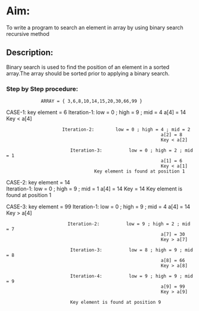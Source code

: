 # Aim:
To write a program to search an element in array by using binary search recursive method

## Description:
Binary search is used to find the position of an element in a sorted array.The array should be sorted prior to applying a binary search.

### Step by Step procedure:

                 ARRAY = { 3,6,8,10,14,15,20,30,66,99 }
CASE-1:   key element = 6
                        Iteration-1:       low = 0 ; high = 9 ; mid = 4
                                                              a[4] = 14
                                                              Key < a[4]

                         Iteration-2:        low = 0 ; high = 4 ; mid = 2
                                                              a[2] = 8
                                                              Key < a[2]
 
                            Iteration-3:          low = 0 ; high = 2 ; mid = 1
                                                              a[1] = 6
                                                              Key < a[1]      
                                     Key element is found at position 1

CASE-2:     key element = 14        
                       Iteration-1:       low = 0 ; high = 9 ; mid = 1
                                                              a[4] = 14
                                                              Key = 14
                            Key element is found at position 1
                            
 CASE-3:       key element = 99
                         Iteration-1:        low = 0 ; high = 9 ; mid = 4
                                                              a[4] = 14
                                                              Key > a[4]
 
                           Iteration-2:          low = 9 ; high = 2 ; mid = 7
                                                              a[7] = 30
                                                              Key > a[7] 
                             
                            Iteration-3:          low = 8 ; high = 9 ; mid = 8
                                                              a[8] = 66
                                                              Key > a[8] 
     
                            Iteration-4:          low = 9 ; high = 9 ; mid = 9
                                                              a[9] = 99
                                                              Key > a[9]      

                            Key element is found at position 9                                
                              




